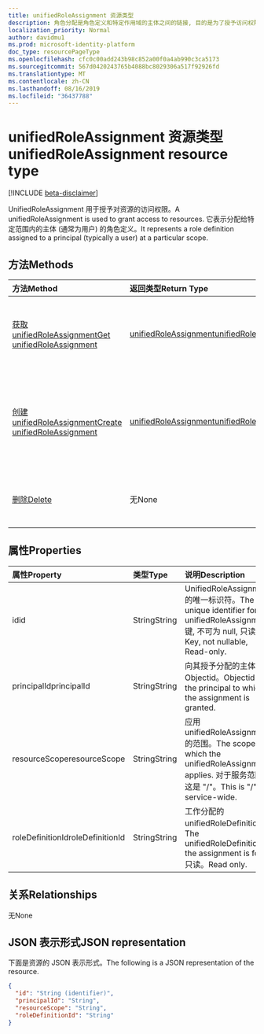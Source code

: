 ```yaml
---
title: unifiedRoleAssignment 资源类型
description: 角色分配是角色定义和特定作用域的主体之间的链接, 目的是为了授予访问权限。
localization_priority: Normal
author: davidmu1
ms.prod: microsoft-identity-platform
doc_type: resourcePageType
ms.openlocfilehash: cfc0c00add243b98c852a00f0a4ab990c3ca5173
ms.sourcegitcommit: 567d0420243765b4088bc8029306a517f92926fd
ms.translationtype: MT
ms.contentlocale: zh-CN
ms.lasthandoff: 08/16/2019
ms.locfileid: "36437788"
---
```

# <a name="unifiedroleassignment-resource-type"></a><span data-ttu-id="105e1-103">unifiedRoleAssignment 资源类型</span><span class="sxs-lookup"><span data-stu-id="105e1-103">unifiedRoleAssignment resource type</span></span>

[!INCLUDE [beta-disclaimer](../../includes/beta-disclaimer.md)]

<span data-ttu-id="105e1-104">UnifiedRoleAssignment 用于授予对资源的访问权限。</span><span class="sxs-lookup"><span data-stu-id="105e1-104">A unifiedRoleAssignment is used to grant access to resources.</span></span> <span data-ttu-id="105e1-105">它表示分配给特定范围内的主体 (通常为用户) 的角色定义。</span><span class="sxs-lookup"><span data-stu-id="105e1-105">It represents a role definition assigned to a principal (typically a user) at a particular scope.</span></span>

## <a name="methods"></a><span data-ttu-id="105e1-106">方法</span><span class="sxs-lookup"><span data-stu-id="105e1-106">Methods</span></span>

| <span data-ttu-id="105e1-107">方法</span><span class="sxs-lookup"><span data-stu-id="105e1-107">Method</span></span>       | <span data-ttu-id="105e1-108">返回类型</span><span class="sxs-lookup"><span data-stu-id="105e1-108">Return Type</span></span> | <span data-ttu-id="105e1-109">说明</span><span class="sxs-lookup"><span data-stu-id="105e1-109">Description</span></span> |
|:-------------|:------------|:------------|
| [<span data-ttu-id="105e1-110">获取 unifiedRoleAssignment</span><span class="sxs-lookup"><span data-stu-id="105e1-110">Get unifiedRoleAssignment</span></span>](../api/unifiedroleassignment-get.md) | [<span data-ttu-id="105e1-111">unifiedRoleAssignment</span><span class="sxs-lookup"><span data-stu-id="105e1-111">unifiedRoleAssignment</span></span>](unifiedroleassignment.md) | <span data-ttu-id="105e1-112">读取 unifiedRoleAssignment 对象的属性和关系。</span><span class="sxs-lookup"><span data-stu-id="105e1-112">Read properties and relationships of unifiedRoleAssignment object.</span></span> |
| [<span data-ttu-id="105e1-113">创建 unifiedRoleAssignment</span><span class="sxs-lookup"><span data-stu-id="105e1-113">Create unifiedRoleAssignment</span></span>](../api/rbacapplication-post-roleassignments.md) | [<span data-ttu-id="105e1-114">unifiedRoleAssignment</span><span class="sxs-lookup"><span data-stu-id="105e1-114">unifiedRoleAssignment</span></span>](unifiedroleassignment.md) | <span data-ttu-id="105e1-115">通过发布到 roleAssignment 集合创建新的 unifiedRoleAssignment。</span><span class="sxs-lookup"><span data-stu-id="105e1-115">Create a new unifiedRoleAssignment by posting to the roleAssignment collection.</span></span> |
| [<span data-ttu-id="105e1-116">删除</span><span class="sxs-lookup"><span data-stu-id="105e1-116">Delete</span></span>](../api/unifiedroleassignment-delete.md) | <span data-ttu-id="105e1-117">无</span><span class="sxs-lookup"><span data-stu-id="105e1-117">None</span></span> | <span data-ttu-id="105e1-118">删除 unifiedRoleAssignment 对象。</span><span class="sxs-lookup"><span data-stu-id="105e1-118">Delete unifiedRoleAssignment object.</span></span> |

## <a name="properties"></a><span data-ttu-id="105e1-119">属性</span><span class="sxs-lookup"><span data-stu-id="105e1-119">Properties</span></span>

| <span data-ttu-id="105e1-120">属性</span><span class="sxs-lookup"><span data-stu-id="105e1-120">Property</span></span>     | <span data-ttu-id="105e1-121">类型</span><span class="sxs-lookup"><span data-stu-id="105e1-121">Type</span></span>        | <span data-ttu-id="105e1-122">说明</span><span class="sxs-lookup"><span data-stu-id="105e1-122">Description</span></span> |
|:-------------|:------------|:------------|
|<span data-ttu-id="105e1-123">id</span><span class="sxs-lookup"><span data-stu-id="105e1-123">id</span></span>|<span data-ttu-id="105e1-124">String</span><span class="sxs-lookup"><span data-stu-id="105e1-124">String</span></span>| <span data-ttu-id="105e1-125">UnifiedRoleAssignment 的唯一标识符。</span><span class="sxs-lookup"><span data-stu-id="105e1-125">The unique identifier for the unifiedRoleAssignment.</span></span> <span data-ttu-id="105e1-126">键, 不可为 null, 只读。</span><span class="sxs-lookup"><span data-stu-id="105e1-126">Key, not nullable, Read-only.</span></span> |
|<span data-ttu-id="105e1-127">principalId</span><span class="sxs-lookup"><span data-stu-id="105e1-127">principalId</span></span>|<span data-ttu-id="105e1-128">String</span><span class="sxs-lookup"><span data-stu-id="105e1-128">String</span></span>| <span data-ttu-id="105e1-129">向其授予分配的主体的 Objectid。</span><span class="sxs-lookup"><span data-stu-id="105e1-129">Objectid of the principal to which the assignment is granted.</span></span> |
|<span data-ttu-id="105e1-130">resourceScope</span><span class="sxs-lookup"><span data-stu-id="105e1-130">resourceScope</span></span>|<span data-ttu-id="105e1-131">String</span><span class="sxs-lookup"><span data-stu-id="105e1-131">String</span></span>| <span data-ttu-id="105e1-132">应用 unifiedRoleAssignment 的范围。</span><span class="sxs-lookup"><span data-stu-id="105e1-132">The scope at which the unifiedRoleAssignment applies.</span></span> <span data-ttu-id="105e1-133">对于服务范围, 这是 "/"。</span><span class="sxs-lookup"><span data-stu-id="105e1-133">This is "/" for service-wide.</span></span> |
|<span data-ttu-id="105e1-134">roleDefinitionId</span><span class="sxs-lookup"><span data-stu-id="105e1-134">roleDefinitionId</span></span>|<span data-ttu-id="105e1-135">String</span><span class="sxs-lookup"><span data-stu-id="105e1-135">String</span></span>| <span data-ttu-id="105e1-136">工作分配的 unifiedRoleDefinition。</span><span class="sxs-lookup"><span data-stu-id="105e1-136">The unifiedRoleDefinition the assignment is for.</span></span> <span data-ttu-id="105e1-137">只读。</span><span class="sxs-lookup"><span data-stu-id="105e1-137">Read only.</span></span> |

## <a name="relationships"></a><span data-ttu-id="105e1-138">关系</span><span class="sxs-lookup"><span data-stu-id="105e1-138">Relationships</span></span>

<span data-ttu-id="105e1-139">无</span><span class="sxs-lookup"><span data-stu-id="105e1-139">None</span></span>

## <a name="json-representation"></a><span data-ttu-id="105e1-140">JSON 表示形式</span><span class="sxs-lookup"><span data-stu-id="105e1-140">JSON representation</span></span>

<span data-ttu-id="105e1-141">下面是资源的 JSON 表示形式。</span><span class="sxs-lookup"><span data-stu-id="105e1-141">The following is a JSON representation of the resource.</span></span>

<!-- {
  "blockType": "resource",
  "optionalProperties": [

  ],
  "@odata.type": "microsoft.graph.unifiedRoleAssignment",
  "baseType": "",
  "keyProperty": "id"
}-->

```json
{
  "id": "String (identifier)",
  "principalId": "String",
  "resourceScope": "String",
  "roleDefinitionId": "String"
}
```

<!-- uuid: 16cd6b66-4b1a-43a1-adaf-3a886856ed98
2019-02-04 14:57:30 UTC -->
<!-- {
  "type": "#page.annotation",
  "description": "unifiedRoleAssignment resource",
  "keywords": "",
  "section": "documentation",
  "tocPath": ""
}-->
